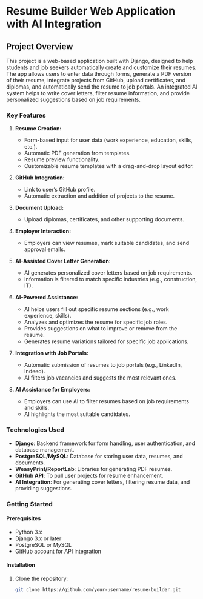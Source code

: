 # Resume Builder Web Application with AI Integration

## Project Overview

This project is a web-based application built with Django, designed to help students and job seekers automatically create and customize their resumes. The app allows users to enter data through forms, generate a PDF version of their resume, integrate projects from GitHub, upload certificates, and diplomas, and automatically send the resume to job portals. An integrated AI system helps to write cover letters, filter resume information, and provide personalized suggestions based on job requirements.

### Key Features

1. **Resume Creation:**
   - Form-based input for user data (work experience, education, skills, etc.).
   - Automatic PDF generation from templates.
   - Resume preview functionality.
   - Customizable resume templates with a drag-and-drop layout editor.

2. **GitHub Integration:**
   - Link to user’s GitHub profile.
   - Automatic extraction and addition of projects to the resume.

3. **Document Upload:**
   - Upload diplomas, certificates, and other supporting documents.

4. **Employer Interaction:**
   - Employers can view resumes, mark suitable candidates, and send approval emails.

5. **AI-Assisted Cover Letter Generation:**
   - AI generates personalized cover letters based on job requirements.
   - Information is filtered to match specific industries (e.g., construction, IT).

6. **AI-Powered Assistance:**
   - AI helps users fill out specific resume sections (e.g., work experience, skills).
   - Analyzes and optimizes the resume for specific job roles.
   - Provides suggestions on what to improve or remove from the resume.
   - Generates resume variations tailored for specific job applications.

7. **Integration with Job Portals:**
   - Automatic submission of resumes to job portals (e.g., LinkedIn, Indeed).
   - AI filters job vacancies and suggests the most relevant ones.

8. **AI Assistance for Employers:**
   - Employers can use AI to filter resumes based on job requirements and skills.
   - AI highlights the most suitable candidates.

### Technologies Used

- **Django**: Backend framework for form handling, user authentication, and database management.
- **PostgreSQL/MySQL**: Database for storing user data, resumes, and documents.
- **WeasyPrint/ReportLab**: Libraries for generating PDF resumes.
- **GitHub API**: To pull user projects for resume enhancement.
- **AI Integration**: For generating cover letters, filtering resume data, and providing suggestions.

### Getting Started

#### Prerequisites

- Python 3.x
- Django 3.x or later
- PostgreSQL or MySQL
- GitHub account for API integration

#### Installation

1. Clone the repository:
   ```bash
   git clone https://github.com/your-username/resume-builder.git
